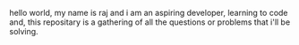 hello world, 
my name is raj and i am an aspiring developer, 
learning to code and,
this repositary is a gathering of all the questions or problems that i'll be solving. 
